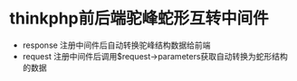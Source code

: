 # thinkphp前后端驼峰蛇形互转中间件
- response 注册中间件后自动转换驼峰结构数据给前端
- request  注册中间件后调用$request->parameters获取自动转换为蛇形结构的数据